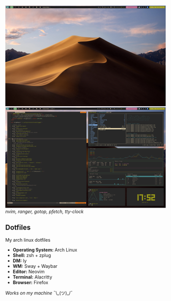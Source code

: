 ![Empty](./images/empty.png)
![Fake Busy](./images/fake-busy.png)
_nvim, ranger, gotop, pfetch, tty-clock_

## Dotfiles

My arch linux dotfiles

- **Operating System:** Arch Linux
- **Shell:** zsh + zplug
- **DM:** ly
- **WM:** Sway + Waybar
- **Editor:** Neovim
- **Terminal:** Alacritty
- **Browser:** Firefox

_Works on my machine_ ¯\\\_(ツ)\_/¯
